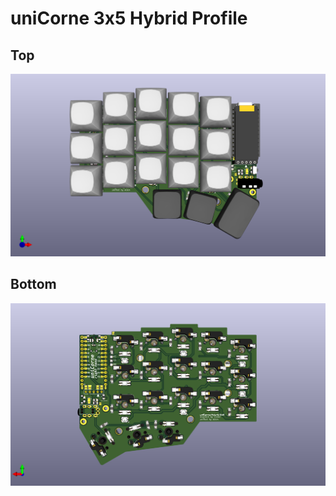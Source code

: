 # uniCorne 3x5 Hybrid Profile

## Top
![uniCorne 3x5 Hybrid Profile Top](/docs/imgs/unicorne-3x5-hybrid-mx-top.png)

## Bottom
![uniCorne 3x5 Hybrid Profile Top](/docs/imgs/unicorne-3x5-hybrid-mx-bottom.png)